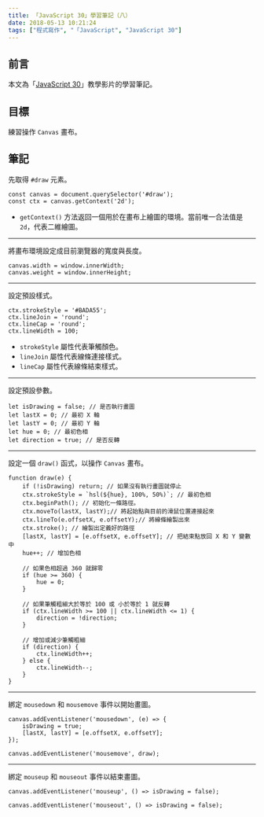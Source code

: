 ```yaml
---
title: 「JavaScript 30」學習筆記（八）
date: 2018-05-13 10:21:24
tags: ["程式寫作", "「JavaScript", "JavaScript 30"]
---
```


## 前言
本文為「[JavaScript 30](https://javascript30.com/)」教學影片的學習筆記。

## 目標
練習操作 `Canvas` 畫布。

## 筆記
先取得 `#draw` 元素。
```JS
const canvas = document.querySelector('#draw');
const ctx = canvas.getContext('2d');
```
- `getContext()` 方法返回一個用於在畫布上繪圖的環境。當前唯一合法值是 `2d`，代表二維繪圖。
---
將畫布環境設定成目前瀏覽器的寬度與長度。
```JS
canvas.width = window.innerWidth;
canvas.weight = window.innerHeight;
```
---
設定預設樣式。
```JS
ctx.strokeStyle = '#BADA55';
ctx.lineJoin = 'round';
ctx.lineCap = 'round';
ctx.lineWidth = 100;
```
- `strokeStyle` 屬性代表筆觸顏色。
- `lineJoin` 屬性代表線條連接樣式。
- `lineCap` 屬性代表線條結束樣式。
---
設定預設參數。
```JS
let isDrawing = false; // 是否執行畫圖
let lastX = 0; // 最初 X 軸
let lastY = 0; // 最初 Y 軸
let hue = 0; // 最初色相
let direction = true; // 是否反轉
```
---
設定一個 `draw()` 函式，以操作 `Canvas` 畫布。
```JS
function draw(e) {
    if (!isDrawing) return; // 如果沒有執行畫圖就停止
    ctx.strokeStyle = `hsl(${hue}, 100%, 50%)`; // 最初色相
    ctx.beginPath(); // 初始化一條路徑。
    ctx.moveTo(lastX, lastY);// 將起始點與目前的滑鼠位置連接起來
    ctx.lineTo(e.offsetX, e.offsetY);// 將線條繪製出來
    ctx.stroke(); // 繪製出定義好的路徑
    [lastX, lastY] = [e.offsetX, e.offsetY]; // 把結束點放回 X 和 Y 變數中
    hue++; // 增加色相

    // 如果色相超過 360 就歸零
    if (hue >= 360) {
        hue = 0;
    }

    // 如果筆觸粗細大於等於 100 或 小於等於 1 就反轉
    if (ctx.lineWidth >= 100 || ctx.lineWidth <= 1) {
        direction = !direction;
    }

    // 增加或減少筆觸粗細
    if (direction) {
        ctx.lineWidth++;
    } else {
        ctx.lineWidth--;
    }
}
```
---
綁定 `mousedown` 和 `mousemove` 事件以開始畫圖。
```JS
canvas.addEventListener('mousedown', (e) => {
    isDrawing = true;
    [lastX, lastY] = [e.offsetX, e.offsetY];
});

canvas.addEventListener('mousemove', draw);
```
---
綁定 `mouseup` 和 `mouseout` 事件以結束畫圖。
```JS
canvas.addEventListener('mouseup', () => isDrawing = false);

canvas.addEventListener('mouseout', () => isDrawing = false);
```